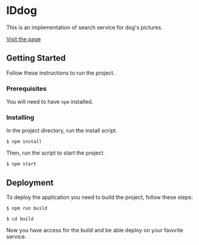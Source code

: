 # IDdog

This is an implementation of search service for dog's pictures.

[Visit the page](https://iddog.surge.sh)

## Getting Started

Follow these instructions to run the project.


### Prerequisites

You will need to have `npm` installed.


### Installing

In the project directory, run the install script.
```
$ npm install
```

Then, run the script to start the project.
```
$ npm start
```

## Deployment

To deploy the application you need to build the project, follow these steps:

```
$ npm run build
```
```
$ cd build
```

Now you have access for the build and be able deploy on your favorite service.

